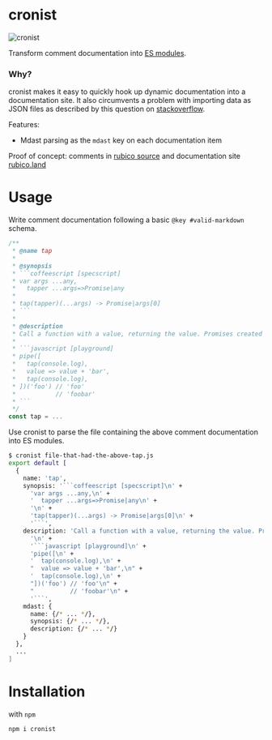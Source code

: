 # cronist
![cronist](https://rubico.land/assets/cronist-logo.jpg)

Transform comment documentation into [ES modules](https://developer.mozilla.org/en-US/docs/Web/JavaScript/Guide/Modules).

### Why?
cronist makes it easy to quickly hook up dynamic documentation into a documentation site. It also circumvents a problem with importing data as JSON files as described by this question on [stackoverflow](https://stackoverflow.com/questions/34944099/how-to-import-a-json-file-in-ecmascript-6).

Features:
  * Mdast parsing as the `mdast` key on each documentation item

Proof of concept: comments in [rubico source](https://github.com/a-synchronous/rubico) and documentation site [rubico.land](https://rubico.land/)

# Usage
Write comment documentation following a basic `@key #valid-markdown` schema.

```javascript
/**
 * @name tap
 *
 * @synopsis
 * ```coffeescript [specscript]
 * var args ...any,
 *   tapper ...args=>Promise|any
 *
 * tap(tapper)(...args) -> Promise|args[0]
 * ```
 *
 * @description
 * Call a function with a value, returning the value. Promises created by the tapper are resolved before returning the value.
 *
 * ```javascript [playground]
 * pipe([
 *   tap(console.log),
 *   value => value + 'bar',
 *   tap(console.log),
 * ])('foo') // 'foo'
 *           // 'foobar'
 * ```
 */
const tap = ...
```

Use cronist to parse the file containing the above comment documentation into ES modules.

```sh
$ cronist file-that-had-the-above-tap.js
export default [
  {
    name: 'tap',
    synopsis: '```coffeescript [specscript]\n' +
      'var args ...any,\n' +
      '  tapper ...args=>Promise|any\n' +
      '\n' +
      'tap(tapper)(...args) -> Promise|args[0]\n' +
      '```',
    description: 'Call a function with a value, returning the value. Promises created by the tapper are resolved before returning the value.\n' +
      '\n' +
      '```javascript [playground]\n' +
      'pipe([\n' +
      '  tap(console.log),\n' +
      "  value => value + 'bar',\n" +
      '  tap(console.log),\n' +
      "])('foo') // 'foo'\n" +
      "          // 'foobar'\n" +
      '```',
    mdast: {
      name: {/* ... */},
      synopsis: {/* ... */},
      description: {/* ... */}
    }
  },
  ...
]
```

# Installation
with `npm`
```sh
npm i cronist
```
